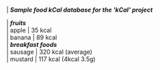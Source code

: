   | ***Sample food kCal database for the 'kCal' project***

  | ***fruits***  
  | apple                   |  35 kcal  
  | banana                  |  89 kcal  
  | ***breakfast foods***  
  | sausage                 | 320 kcal (average)  
  | mustard                 | 117 kcal  (4kcal 3.5g)  
